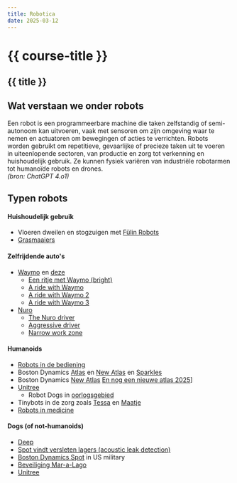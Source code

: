 ```yaml
---
title: Robotica
date: 2025-03-12
---
```


# {{ course-title }}

## {{ title }}

## Wat verstaan we onder robots
Een robot is een programmeerbare machine die taken zelfstandig of semi-autonoom kan uitvoeren, vaak met sensoren om zijn omgeving waar te nemen en actuatoren om bewegingen of acties te verrichten. Robots worden gebruikt om repetitieve, gevaarlijke of precieze taken uit te voeren in uiteenlopende sectoren, van productie en zorg tot verkenning en huishoudelijk gebruik. Ze kunnen fysiek variëren van industriële robotarmen tot humanoïde robots en drones.  
<i>(bron: ChatGPT 4.o1)</i>

## Typen robots
#### Huishoudelijk gebruik
* Vloeren dweilen en stogzuigen met [Fülin Robots](https://fulinrobots.nl/)
* [Grasmaaiers](https://www.youtube.com/watch?v=2i35XmvbpBs)

#### Zelfrijdende auto's
* [Waymo](https://www.youtube.com/watch?v=hubWIuuz-e4) en [deze](https://www.youtube.com/watch?v=kN0MLclnWa0)
    * [Een ritje met Waymo (bright)](https://www.youtube.com/watch?v=xErZYpzQEXk)
    * [A ride with Waymo](https://www.youtube.com/watch?v=-eGpfNZEpPM)
    * [A ride with Waymo 2](https://www.youtube.com/watch?v=YAVrfVORQws)
    * [A ride with Waymo 3](https://www.youtube.com/watch?v=QZ_h4aEKfak)
* [Nuro](https://www.youtube.com/watch?v=q-PZ6IAYfv8)
    * [The Nuro driver](https://www.youtube.com/watch?v=WDeZ3DTyQTI)
    * [Aggressive driver](https://www.youtube.com/watch?v=3WJnTNynmxI)
    * [Narrow work zone](https://www.youtube.com/watch?v=XtUsR_cdXzM)


#### Humanoids
* [Robots in de bediening](https://www.youtube.com/watch?v=lBvuRpKU9N0&t=2s)
* Boston Dynamics [Atlas](https://www.youtube.com/watch?v=LeeiN9smjjY) en [New Atlas](https://www.youtube.com/watch?v=29ECwExc-_M) en [Sparkles](https://www.youtube.com/watch?v=LeeiN9smjjY)
* Boston Dynamics [New Atlas](https://www.youtube.com/watch?v=50eli-eOPO4) [En nog een nieuwe atlas 2025](https://www.youtube.com/watch?v=v8UaiRgqvlc&t=45s)]
* [Unitree](https://www.youtube.com/watch?v=FuNFr7V7KFQ)
    * Robot Dogs in [oorlogsgebied](https://www.youtube.com/watch?v=hJ4SRlIbb08)
* Tinybots in de zorg zoals [Tessa](https://www.youtube.com/watch?v=8Q-5Z8IbaRk&t=11s) en [Maatje](https://www.youtube.com/watch?v=rkWAoGQ1fx4&t=1s)
* [Robots in medicine](https://www.youtube.com/watch?v=KY8-WjpvRdk)

#### Dogs (of not-humanoids)
* [Deep](https://www.youtube.com/watch?v=iL833P0Vino)
* [Spot vindt versleten lagers (acoustic leak detection)](https://bostondynamics.com/blog/making-every-step-count-with-spot/?utm_campaign=cy24-spot-industrial-4.1-launch&utm_source=youtube&utm_medium=social&utm_content=whats-new)
* [Boston Dynamics Spot](https://www.youtube.com/watch?v=75-l7kfM64k) in US military
* [Beveiliging Mar-a-Lago](https://www.youtube.com/watch?v=N_MIl5Q84jU)
* [Unitree](https://www.youtube.com/watch?v=iI8UUu9g8iI)